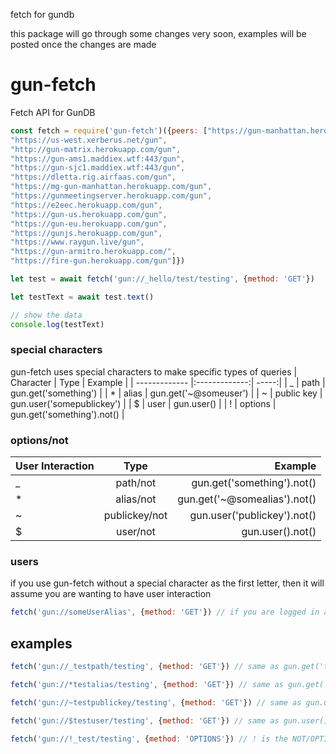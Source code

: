 fetch for gundb

this package will go through some changes very soon, examples will be posted once the changes are made

# gun-fetch

Fetch API for GunDB

```javascript
const fetch = require('gun-fetch')({peers: ["https://gun-manhattan.herokuapp.com/gun",
"https://us-west.xerberus.net/gun",
"http://gun-matrix.herokuapp.com/gun",
"https://gun-ams1.maddiex.wtf:443/gun",
"https://gun-sjc1.maddiex.wtf:443/gun",
"https://dletta.rig.airfaas.com/gun",
"https://mg-gun-manhattan.herokuapp.com/gun",
"https://gunmeetingserver.herokuapp.com/gun",
"https://e2eec.herokuapp.com/gun",
"https://gun-us.herokuapp.com/gun",
"https://gun-eu.herokuapp.com/gun",
"https://gunjs.herokuapp.com/gun",
"https://www.raygun.live/gun",
"https://gun-armitro.herokuapp.com/",
"https://fire-gun.herokuapp.com/gun"]})

let test = await fetch('gun://_hello/test/testing', {method: 'GET'})

let testText = await test.text()

// show the data
console.log(testText)
```
### special characters
gun-fetch uses special characters to make specific types of queries
| Character        | Type           | Example  |
| ------------- |:-------------:| -----:|
| _ | path | gun.get('something') |
| * | alias     |   gun.get('~@someuser') |
| ~ | public key      |    gun.user('somepublickey') |
| $ | user      |  gun.user()   |
| ! | options      |  gun.get('something').not() |

### options/not
| User Interaction        | Type           | Example  |
| ------------- |:-------------:| -----:|
| _ | path/not | gun.get('something').not() |
| * | alias/not     |   gun.get('~@somealias').not() |
| ~ | publickey/not | gun.user('publickey').not()|
| $ | user/not     |   gun.user().not() |

### users
if you use gun-fetch without a special character as the first letter, then it will assume you are wanting to have user interaction
```javascript
fetch('gun://someUserAlias', {method: 'GET'}) // if you are logged in as someUserAlias, gun-fetch will return the someUserAlias user information
```

## examples

```javascript
fetch('gun://_testpath/testing', {method: 'GET'}) // same as gun.get('testpath').get('testing')

fetch('gun://*testalias/testing', {method: 'GET'}) // same as gun.get('~@testalias').get('testing')

fetch('gun://~testpublickey/testing', {method: 'GET'}) // same as gun.user('testpublickey').get('testing')

fetch('gun://$testuser/testing', {method: 'GET'}) // same as gun.user().get('testing')

fetch('gun://!_test/testing', {method: 'OPTIONS'}) // ! is the NOT/OPTIONS character, _ is the path character, so this is gun.get('test').get('testing').not(data => {data is not found})
```